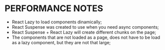 # PERFORMANCE NOTES
- React Lazy to load components dinamically;
- React Suspense was created to use when you need async components;
- React Suspense + React Lazy will create different chunks on the page;
- The components that are not loaded as a page, does not have to be load as a lazy component, but they are not that large;
